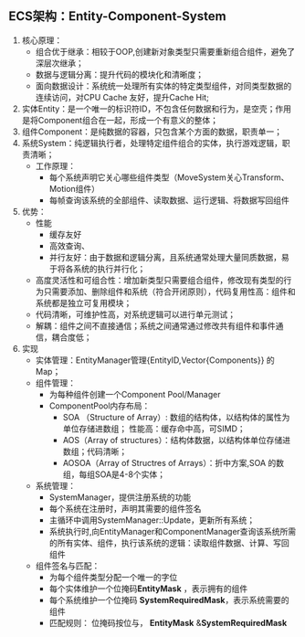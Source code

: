 ## ECS架构：Entity-Component-System

1. 核心原理：
   - 组合优于继承：相较于OOP,创建新对象类型只需要重新组合组件，避免了深层次继承；
   - 数据与逻辑分离：提升代码的模块化和清晰度；
   - 面向数据设计：系统统一处理所有实体的特定类型组件，对同类型数据的连续访问，对CPU Cache 友好，提升Cache Hit;
2. 实体Entity：是一个唯一的标识符ID，不包含任何数据和行为，是空壳；作用是将Component组合在一起，形成一个有意义的整体；
3. 组件Component：是纯数据的容器，只包含某个方面的数据，职责单一；
4. 系统System：纯逻辑执行者，处理特定组件组合的实体，执行游戏逻辑，职责清晰；
   - 工作原理：
     - 每个系统声明它关心哪些组件类型（MoveSystem关心Transform、Motion组件）
     - 每帧查询该系统的全部组件、读取数据、运行逻辑、将数据写回组件
5. 优势：
   - 性能
     - 缓存友好
     - 高效查询、
     - 并行友好：由于数据和逻辑分离，且系统通常处理大量同质数据，易于将各系统的执行并行化；
   - 高度灵活性和可组合性：增加新类型只需要组合组件，修改现有类型的行为只需要添加、删除组件和系统（符合开闭原则），代码复用性高：组件和系统都是独立可复用模块；
   - 代码清晰，可维护性高，对系统逻辑可以进行单元测试；
   - 解耦：组件之间不直接通信；系统之间通常通过修改共有组件和事件通信，耦合度低；
6. 实现
   - 实体管理：EntityManager管理{EntityID,Vector{Components}} 的Map；
   - 组件管理：
     - 为每种组件创建一个Component Pool/Manager
     - ComponentPool内存布局：
       - SOA （Structure of Array）:  数组的结构体，以结构体的属性为单位存储进数组； 性能高：缓存命中高，可SIMD；
       - AOS（Array of structures）：结构体数据，以结构体单位存储进数组；代码清晰；
       - AOSOA（Array of Structres of Arrays）：折中方案,SOA 的数组，每组SOA是4-8个实体；
   - 系统管理：
     - SystemManager，提供注册系统的功能	
     - 每个系统在注册时，声明其需要的组件签名
     - 主循环中调用SystemManager::Update，更新所有系统；
     - 系统执行时,向EntityManager和ComponentManager查询该系统所需的所有实体、组件，执行该系统的逻辑：读取组件数据、计算、写回组件
   - 组件签名与匹配：
     - 为每个组件类型分配一个唯一的字位
     - 每个实体维护一个位掩码**EntityMask** ，表示拥有的组件
     - 每个系统维护一个位掩码 **SystemRequiredMask**，表示系统需要的组件
     - 匹配规则： 位掩码按位与， **EntityMask** &**SystemRequiredMask**